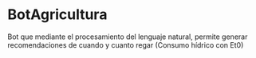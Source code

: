 # BotAgricultura
Bot que mediante el procesamiento del lenguaje natural, permite generar recomendaciones de cuando y cuanto regar (Consumo hídrico con Et0)
